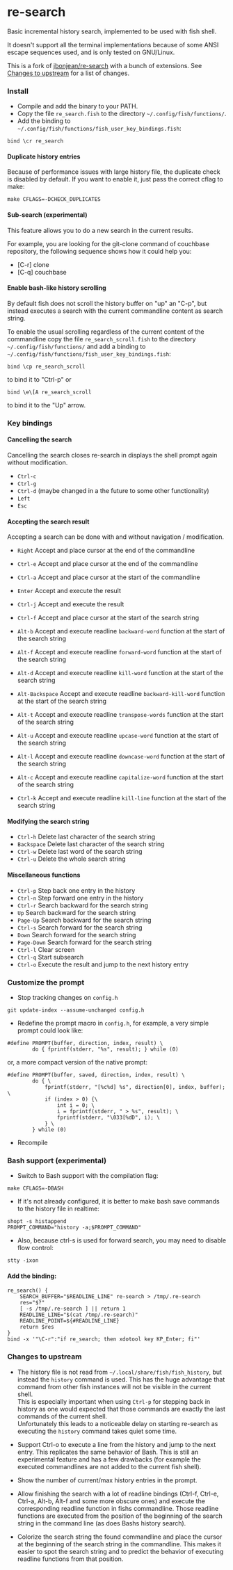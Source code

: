 re-search
=========

Basic incremental history search, implemented to be used with fish shell.

It doesn't support all the terminal implementations because of some ANSI
escape sequences used, and is only tested on GNU/Linux.

This is a fork of
[jbonjean/re-search](https://github.com/jbonjean/re-search) with a bunch of
extensions. See [Changes to upstream](#changes-to-upstream) for a list of changes.

### Install

* Compile and add the binary to your PATH.
* Copy the file `re_search.fish` to the directory `~/.config/fish/functions/`.
* Add the binding to `~/.config/fish/functions/fish_user_key_bindings.fish`:
```
bind \cr re_search
```

#### Duplicate history entries

Because of performance issues with large history file, the duplicate check is
disabled by default. If you want to enable it, just pass the correct cflag to
make:

```
make CFLAGS=-DCHECK_DUPLICATES
```

#### Sub-search (experimental)

This feature allows you to do a new search in the current results.

For example, you are looking for the git-clone command of couchbase repository,
the following sequence shows how it could help you:

* [C-r] clone
* [C-q] couchbase

#### Enable bash-like history scrolling

By default fish does not scroll the history buffer on "up" an "C-p", but
instead executes a search with the current commandline content as search
string.

To enable the usual scrolling regardless of the current content of the
commandline copy the file `re_search_scroll.fish` to the directory
`~/.config/fish/functions/` and add a binding to
`~/.config/fish/functions/fish_user_key_bindings.fish`:
```
bind \cp re_search_scroll
```
to bind it to "Ctrl-p" or
```
bind \e\[A re_search_scroll
```
to bind it to the "Up" arrow.

### Key bindings

#### Cancelling the search

Cancelling the search closes re-search in displays the shell prompt again
without modification.

* `Ctrl-c`
* `Ctrl-g`
* `Ctrl-d` (maybe changed in a the future to some other functionality)
* `Left`
* `Esc`

#### Accepting the search result

Accepting a search can be done with and without navigation / modification.

* `Right` Accept and place cursor at the end of the commandline
* `Ctrl-e` Accept and place cursor at the end of the commandline
* `Ctrl-a` Accept and place cursor at the start of the commandline
* `Enter` Accept and execute the result
* `Ctrl-j` Accept and execute the result
* `Ctrl-f` Accept and place cursor at the start of the search string

* `Alt-b` Accept and execute readline `backward-word` function at the start of the search string
* `Alt-f` Accept and execute readline `forward-word` function at the start of the search string
* `Alt-d` Accept and execute readline `kill-word` function at the start of the search string
* `Alt-Backspace` Accept and execute readline `backward-kill-word` function at the start of the search string
* `Alt-t` Accept and execute readline `transpose-words` function at the start of the search string
* `Alt-u` Accept and execute readline `upcase-word` function at the start of the search string
* `Alt-l` Accept and execute readline `downcase-word` function at the start of the search string
* `Alt-c` Accept and execute readline `capitalize-word` function at the start of the search string
* `Ctrl-k` Accept and execute readline `kill-line` function at the start of the search string

#### Modifying the search string

* `Ctrl-h` Delete last character of the search string
* `Backspace` Delete last character of the search string
* `Ctrl-w` Delete last word of the search string
* `Ctrl-u` Delete the whole search string

#### Miscellaneous functions

* `Ctrl-p` Step back one entry in the history
* `Ctrl-n` Step forward one entry in the history
* `Ctrl-r` Search backward for the search string
* `Up` Search backward for the search string
* `Page-Up` Search backward for the search string
* `Ctrl-s` Search forward for the search string
* `Down` Search forward for the search string
* `Page-Down` Search forward for the search string
* `Ctrl-l` Clear screen
* `Ctrl-q` Start subsearch
* `Ctrl-o` Execute the result and jump to the next history entry

### Customize the prompt

* Stop tracking changes on `config.h`
```
git update-index --assume-unchanged config.h
```
* Redefine the prompt macro in `config.h`, for example, a very simple prompt
could look like:
```
#define PROMPT(buffer, direction, index, result) \
        do { fprintf(stderr, "%s", result); } while (0)
```
or, a more compact version of the native prompt:
```
#define PROMPT(buffer, saved, direction, index, result) \
        do { \
        	fprintf(stderr, "[%c%d] %s", direction[0], index, buffer); \
        	if (index > 0) {\
	        	int i = 0; \
        		i = fprintf(stderr, " > %s", result); \
        		fprintf(stderr, "\033[%dD", i); \
        	} \
        } while (0)
 ```
* Recompile

### Bash support (experimental)

* Switch to Bash support with the compilation flag:
```
make CFLAGS=-DBASH
```
* If it's not already configured, it is better to make bash save commands to
  the history file in realtime:
```
shopt -s histappend
PROMPT_COMMAND="history -a;$PROMPT_COMMAND"
```
* Also, because ctrl-s is used for forward search, you may need to disable flow control:
```
stty -ixon
```
#### Add the binding:

```
re_search() {
	SEARCH_BUFFER="$READLINE_LINE" re-search > /tmp/.re-search
	res="$?"
	[ -s /tmp/.re-search ] || return 1
	READLINE_LINE="$(cat /tmp/.re-search)"
	READLINE_POINT=${#READLINE_LINE}
	return $res
}
bind -x '"\C-r":"if re_search; then xdotool key KP_Enter; fi"'
```

### Changes to upstream

- The history file is not read from `~/.local/share/fish/fish_history`, but
  instead the `history` command is used. This has the huge advantage that
  command from other fish instances will not be visible in the current
  shell.  
  This is especially important when using `Ctrl-p` for stepping back in
  history as one would expected that those commands are exactly the last
  commands of the current shell.  
  Unfortunately this leads to a noticeable delay on starting re-search as
  executing the `history` command takes quiet some time.

- Support Ctrl-o to execute a line from the history and jump to the next
  entry. This replicates the same behavior of Bash. This is still an
  experimental feature and has a few drawbacks (for example the executed
  commandlines are not added to the current fish shell).

- Show the number of current/max history entries in the prompt.

- Allow finishing the search with a lot of readline bindings (Ctrl-f,
  Ctrl-e, Ctrl-a, Alt-b, Alt-f and some more obscure ones) and execute the
  corresponding readline function in fishs commandline. Those readline
  functions are executed from the position of the beginning of the search
  string in the command line (as does Bashs history search).

- Colorize the search string the found commandline and place the cursor at
  the beginning of the search string in the commandline. This makes it
  easier to spot the search string and to predict the behavior of executing
  readline functions from that position.
